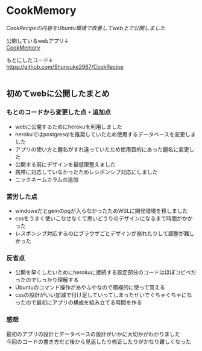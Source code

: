 # CookMemory
*CookRecipeの内容をUbuntu環境で改善してweb上で公開しました*

公開しているwebアプリ↓<br>
[CookMemory](https://fathomless-lowlands-07942.herokuapp.com/)

もとにしたコード↓<br>
https://github.com/Shunsuke2967/CookRecipe
<br>
<br>
## 初めてwebに公開したまとめ<br>
### もとのコードから変更した点・追加点
- webに公開するためにherokuを利用しました
- herokuではpostgresqlを推奨していたため使用するデータベースを変更しました
- アプリの使い方と題名がすれ違っていたため使用目的にあった題名に変更した
- 公開する前にデザインを最低限整えました
- 携帯に対応していなかったためレシポンシブ対応にしました
- ニックネームカラムの追加
### 苦労した点
- windowsだとgemのpgが入らなかったためWSLに開発環境を移しました
- cssをうまく使いこなせなくて思いどうりのデザインになるまで時間がかかった
- レスポンシブ対応するのにブラウザごとデザインが崩れたりして調整が難しかった

### 反省点
- 公開を早くしたいためにherokuに接続する設定部分のコードはほぼコピペだったのでしっかり理解する
- Ubuntuのコマンド操作があやふやなので積極的に使って覚える
- cssの設計がいい加減で付け足していってしまったせいでぐちゃぐちゃになったので最初にアプリの構成を組み立てる時間を作る

### 感想

最初のアプリの設計とデータベースの設計がいかに大切かがわかりました<br>
今回のコードの書き方だと後から見返したり修正したりがかなり難しくなった<br>





